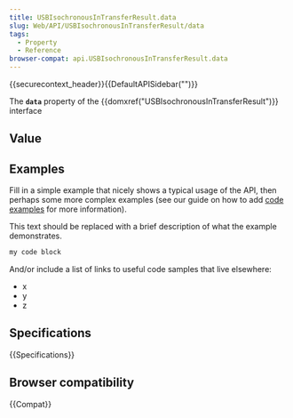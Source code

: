 ```yaml
---
title: USBIsochronousInTransferResult.data
slug: Web/API/USBIsochronousInTransferResult/data
tags:
  - Property
  - Reference
browser-compat: api.USBIsochronousInTransferResult.data
---
```

{{securecontext_header}}{{DefaultAPISidebar("")}}

The **`data`** property of the {{domxref("USBIsochronousInTransferResult")}} interface 

## Value



## Examples

Fill in a simple example that nicely shows a typical usage of the API, then perhaps some more complex examples (see our guide on how to add [code examples](/en-US/docs/MDN/Contribute/Structures/Code_examples) for more information).

This text should be replaced with a brief description of what the example demonstrates.

```js
my code block
```

And/or include a list of links to useful code samples that live elsewhere:

*   x
*   y
*   z

## Specifications

{{Specifications}}

## Browser compatibility

{{Compat}}


